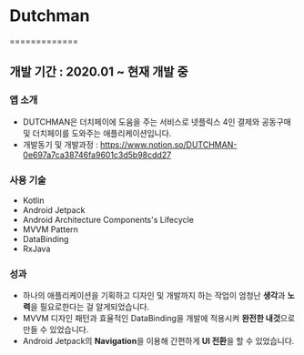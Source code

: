# Dutchman
=============
## 개발 기간 : 2020.01 ~ 현재 개발 중

### 앱 소개
* DUTCHMAN은 더치페이에 도움을 주는 서비스로 넷플릭스 4인 결제와 공동구매 및 더치페이를 도와주는 애플리케이션입니다.
* 개발동기 및 개발과정 : https://www.notion.so/DUTCHMAN-0e697a7ca38746fa9601c3d5b98cdd27

### 사용 기술
* Kotlin
* Android Jetpack
* Android Architecture Components's Lifecycle
* MVVM Pattern
* DataBinding
* RxJava

### 성과
* 하나의 애플리케이션을 기획하고 디자인 및 개발까지 하는 작업이 엄청난 **생각**과 **노력**을 필요로한다는 걸 알게되었습니다.
* MVVM 디자인 패턴과 효율적인 DataBinding을 개발에 적용시켜 **완전한 내것**으로 만들 수 있었습니다.
* Android Jetpack의 **Navigation**을 이용해 간편하게 **UI 전환**을 할 수 있었습니다.
